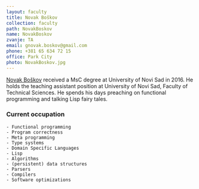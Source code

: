 ```yaml
---
layout: faculty
title: Novak Boškov
collection: faculty
path: NovakBoskov
name: NovakBoskov
zvanje: TA
email: gnovak.boskov@gmail.com
phone: +381 65 634 72 15
office: Park City
photo: NovakBoskov.jpg
---
```


[Novak Boškov](https://novakboskov.github.io/) received a MsC degree
at University of Novi Sad in 2016. He holds the teaching assistant
position at University of Novi Sad, Faculty of Technical Sciences. He
spends his days preaching on functional programming and talking Lisp
fairy tales.

### Current occupation
    - Functional programming
    - Program correctness
    - Meta programming
    - Type systems
    - Domain Specific Languages
    - Lisp
    - Algorithms
    - (persistent) data structures
    - Parsers
    - Compilers
    - Software optimizations
